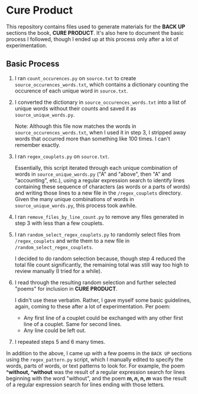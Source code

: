 # Cure Product

This repository contains files used to generate materials for the **BACK UP** sections the book, **CURE PRODUCT**. It's also here to document the basic process I followed, though I ended up at this process only after a lot of experimentation.

## Basic Process

1. I ran `count_occurences.py` on `source.txt` to create `source_occurences_words.txt`, which contains a dictionary counting the occurence of each unique word in `source.txt`. 

2. I converted the dictionary in `source_occurences_words.txt` into a list of unique words without their counts and saved it as `source_unique_words.py`. 

   Note: Although this file now matches the words in `source_occurences_words.txt`, when I used it in step 3, I stripped away words that occurred more than something like 100 times. I can't remember exactly. 

3. I ran `regex_couplets.py` on `source.txt`. 

   Essentially, this script iterated through each unique combination of words in `source_unique_words.py` ("A" and "above", then "A" and "accounting", etc.), using a regular expression search to identify lines containing these sequence of characters (as words or a parts of words) and writing those lines to a new file in the `/regex_couplets` directory. Given the many unique combinations of words in `source_unique_words.py`, this process took awhile.

4. I ran `remove_files_by_line_count.py` to remove any files generated in step 3 with less than a few couplets. 

5. I ran `random_select_regex_couplets.py` to randomly select files from `/regex_couplets` and write them to a new file in `/random_select_regex_couplets`.

   I decided to do random selection because, though step 4 reduced the total file count significantly, the remaining total was still way too high to review manually (I tried for a while). 

6. I read through the resulting random selection and further selected "poems" for inclusion in **CURE PRODUCT**. 

   I didn't use these verbatim. Rather, I gave myself some basic guidelines, again, coming to these after a lot of experimentation. Per poem:
    - Any first line of a couplet could be exchanged with any other first line of a couplet. Same for second lines.
    - Any line could be left out. 

7. I repeated steps 5 and 6 many times.

In addition to the above, I came up with a few poems in the `BACK UP` sections using the `regex_pattern.py` script, which I manually edited to specify the words, parts of words, or text patterns to look for. For example, the poem **^without, ^without** was the result of a regular expression search for lines beginning with the word "without", and the poem **m$, n$, n$, m$** was the result of a regular expression search for lines ending with those letters. 
